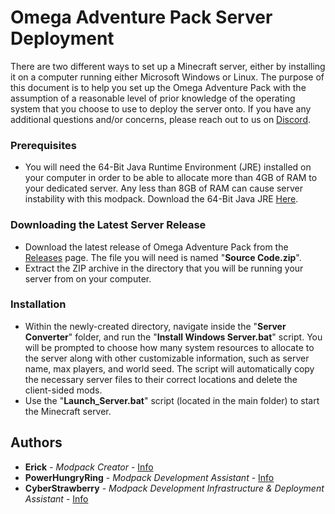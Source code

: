 # Omega Adventure Pack Server Deployment

There are two different ways to set up a Minecraft server, either by installing it on a computer running either Microsoft Windows or Linux. The purpose of this document is to help you set up the Omega Adventure Pack with the assumption of a reasonable level of prior knowledge of the operating system that you choose to use to deploy the server onto.  If you have any additional questions and/or concerns, please reach out to us on [Discord](https://www.google.com/url?q=https%3A%2F%2Fdiscord.gg%2FKmGguMz&sa=D&sntz=1&usg=AFQjCNHFXE7b1nuhdnnZnT3OCjdJ0uLmtw).

### Prerequisites
- You will need the 64-Bit Java Runtime Environment (JRE) installed on your computer in order to be able to allocate more than 4GB of RAM to your dedicated server.  Any less than 8GB of RAM can cause server instability with this modpack.  Download the 64-Bit Java JRE [Here](https://javadl.oracle.com/webapps/download/AutoDL?BundleId=240728_5b13a193868b4bf28bcb45c792fce896).
  

### Downloading the Latest Server Release
- Download the latest release of Omega Adventure Pack from the [Releases](https://github.com/cyberstrawberry101/Omega-Adventure-Pack/releases) page.  The file you will need is named "**Source Code.zip**".
- Extract the ZIP archive in the directory that you will be running your server from on your computer.  

### Installation
- Within the newly-created directory, navigate inside the "**Server Converter**" folder, and run the "**Install Windows Server.bat**" script.
You will be prompted to choose how many system resources to allocate to the server along with other customizable information, such as server name, max players, and world seed.  The script will automatically copy the necessary server files to their correct locations and delete the client-sided mods.
- Use the "**Launch_Server.bat**" script (located in the main folder) to start the Minecraft server.

## Authors

* **Erick** - *Modpack Creator* - [Info]()
* **PowerHungryRing** - *Modpack Development Assistant* - [Info]()
* **CyberStrawberry** - *Modpack Development Infrastructure & Deployment Assistant* - [Info]()

  








